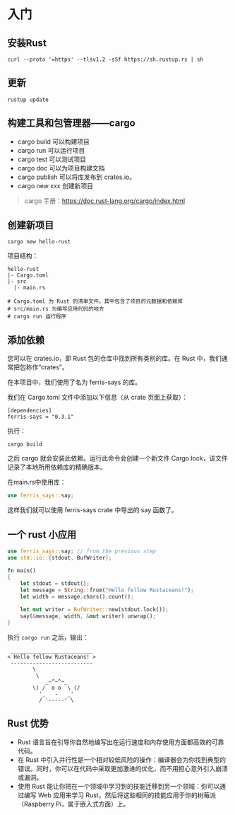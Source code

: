 # 入门

## 安装Rust

```shell
curl --proto '=https' --tlsv1.2 -sSf https://sh.rustup.rs | sh
```

## 更新

```shell
rustup update
```

## 构建工具和包管理器——cargo

- cargo build 可以构建项目
- cargo run 可以运行项目
- cargo test 可以测试项目
- cargo doc 可以为项目构建文档
- cargo publish 可以将库发布到 crates.io。
- cargo new xxx 创建新项目

> cargo 手册：https://doc.rust-lang.org/cargo/index.html

## 创建新项目

```shell
cargo new hello-rust
```

项目结构：
```
hello-rust
|- Cargo.toml
|- src
  |- main.rs

# Cargo.toml 为 Rust 的清单文件。其中包含了项目的元数据和依赖库
# src/main.rs 为编写应用代码的地方
# cargo run 运行程序
```

## 添加依赖

您可以在 crates.io，即 Rust 包的仓库中找到所有类别的库。在 Rust 中，我们通常把包称作“crates”。

在本项目中，我们使用了名为 ferris-says 的库。

我们在 Cargo.toml 文件中添加以下信息（从 crate 页面上获取）：
```
[dependencies]
ferris-says = "0.3.1"
```
执行：
```shell
cargo build
```

之后 cargo 就会安装此依赖。运行此命令会创建一个新文件 Cargo.lock，该文件记录了本地所用依赖库的精确版本。

在main.rs中使用库：
```rust
use ferris_says::say;
```
这样我们就可以使用 ferris-says crate 中导出的 say 函数了。

## 一个 rust 小应用

```rust
use ferris_says::say; // from the previous step
use std::io::{stdout, BufWriter};

fn main() 
{
    let stdout = stdout();
    let message = String::from("Hello fellow Rustaceans!");
    let width = message.chars().count();

    let mut writer = BufWriter::new(stdout.lock());
    say(&message, width, &mut writer).unwrap();
}
```

执行 `cargo run` 之后，输出：
```
 __________________________
< Hello fellow Rustaceans! >
 --------------------------
        \
         \
            _~^~^~_
        \) /  o o  \ (/
          '_   -   _'
          / '-----' \
```
## Rust 优势

- Rust 语言旨在引导你自然地编写出在运行速度和内存使用方面都高效的可靠代码。
- 在 Rust 中引入并行性是一个相对较低风险的操作：编译器会为你找到典型的错误。同时，你可以在代码中采取更加激进的优化，而不用担心意外引入崩溃或漏洞。
- 使用 Rust 能让你把在一个领域中学习到的技能迁移到另一个领域：你可以通过编写 Web 应用来学习 Rust，然后将这些相同的技能应用于你的树莓派（Raspberry Pi，属于嵌入式方面）上。
